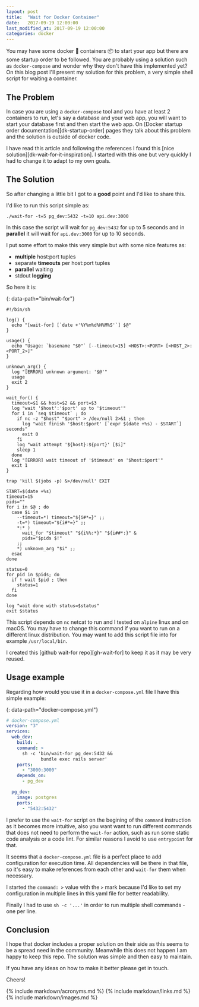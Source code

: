 ```yaml
---
layout: post
title:  "Wait for Docker Container"
date:   2017-09-19 12:00:00
last_modified_at: 2017-09-19 12:00:00
categories: docker
---
```


You may have some docker 🐳 containers 📦 to start your app but there are some startup order to be followed. You are probably using a solution such as `docker-compose` and wonder why they don't have this implemented yet? On this blog post I'll present my solution for this problem, a very simple shell script for waiting a container.

## The Problem

In case you are using a `docker-compose` tool and you have at least 2 containers to run, let's say a database and your web app, you will want to start your database first and then start the web app. On [Docker startup order documentation][dk-startup-order] pages they talk about this problem and the solution is outside of docker code.

I have read this article and following the references I found this [nice solution][dk-wait-for-it-inspiration]. I started with this one but very quickly I had to change it to adapt to my own goals.

## The Solution

So after changing a little bit I got to a **good** point and I'd like to share this.

I'd like to run this script simple as:

```shell
./wait-for -t=5 pg_dev:5432 -t=10 api.dev:3000
```

In this case the script will wait for `pg_dev:5432` for up to 5 seconds and in **parallel** it will wait for `api.dev:3000` for up to 10 seconds.

I put some effort to make this very simple but with some nice features as:

- **multiple** host:port tuples
- separate **timeouts** per host:port tuples
- **parallel** waiting
- stdout **logging**

So here it is:

{: data-path="bin/wait-for"}
```shell
#!/bin/sh

log() {
  echo "[wait-for] [`date +'%Y%m%d%H%M%S'`] $@"
}

usage() {
  echo "Usage: `basename "$0"` [--timeout=15] <HOST>:<PORT> [<HOST_2>:<PORT_2>]"
}

unknown_arg() {
  log "[ERROR] unknown argument: '$@'"
  usage
  exit 2
}

wait_for() {
  timeout=$1 && host=$2 && port=$3
  log "wait '$host':'$port' up to '$timeout'"
  for i in `seq $timeout` ; do
    if nc -z "$host" "$port" > /dev/null 2>&1 ; then
      log "wait finish '$host:$port' [`expr $(date +%s) - $START`] seconds"
      exit 0
    fi
    log "wait attempt '${host}:${port}' [$i]"
    sleep 1
  done
  log "[ERROR] wait timeout of '$timeout' on '$host:$port'"
  exit 1
}

trap 'kill $(jobs -p) &>/dev/null' EXIT

START=$(date +%s)
timeout=15
pids=""
for i in $@ ; do
  case $i in
    --timeout=*) timeout="${i#*=}" ;;
    -t=*) timeout="${i#*=}" ;;
    *:* )
      wait_for "$timeout" "${i%%:*}" "${i##*:}" &
      pids="$pids $!"
    ;;
    *) unknown_arg "$i" ;;
  esac
done

status=0
for pid in $pids; do
  if ! wait $pid ; then
    status=1
  fi
done

log "wait done with status=$status"
exit $status
```

This script depends on `nc` netcat to run and I tested on `alpine` linux and on macOS. You may have to change this command if you want to run on a different linux distribution. You may want to add this script file into for example `/usr/local/bin`.

I created this [github wait-for repo][gh-wait-for] to keep it as it may be very reused.

## Usage example

Regarding how would you use it in a `docker-compose.yml` file I have this simple example:

{: data-path="docker-compose.yml"}
```yml
# docker-compose.yml
version: "3"
services:
  web_dev:
    build: .
    command: >
      sh -c 'bin/wait-for pg_dev:5432 &&
             bundle exec rails server'
    ports:
      - "3000:3000"
    depends_on:
      - pg_dev

  pg_dev:
    image: postgres
    ports:
      - "5432:5432"
```

I prefer to use the `wait-for` script on the begining of the `command` instruction as it becomes more intuitive, also you want want to run different commands that does not need to perform the `wait-for` action, such as run some static code analysis or a code lint. For similar reasons I avoid to use `entrypoint` for that.

It seems that a `docker-compose.yml` file is a perfect place to add configuration for execution time. All dependencies will be there in that file, so it's easy to make references from each other and `wait-for` them when necessary.

I started the `command: >` value with the `>` mark because I'd like to set my configuration in multiple lines in this yaml file for better readability.

Finally I had to use `sh -c '...'` in order to run multiple shell commands - one per line.

## Conclusion

I hope that docker includes a proper solution on their side as this seems to be a spread need in the community. Meanwhile this does not happen I am happy to keep this repo. The solution was simple and then easy to maintain.

If you have any ideas on how to make it better please get in touch.

Cheers!

{% include markdown/acronyms.md %}
{% include markdown/links.md %}
{% include markdown/images.md %}
